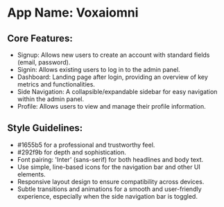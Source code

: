 # **App Name**: Voxaiomni

## Core Features:

- Signup: Allows new users to create an account with standard fields (email, password).
- Signin: Allows existing users to log in to the admin panel.
- Dashboard: Landing page after login, providing an overview of key metrics and functionalities.
- Side Navigation: A collapsible/expandable sidebar for easy navigation within the admin panel.
- Profile: Allows users to view and manage their profile information.

## Style Guidelines:

- #1655b5 for a professional and trustworthy feel.
- #292f9b for depth and sophistication.
- Font pairing: 'Inter' (sans-serif) for both headlines and body text.
- Use simple, line-based icons for the navigation bar and other UI elements.
- Responsive layout design to ensure compatibility across devices.
- Subtle transitions and animations for a smooth and user-friendly experience, especially when the side navigation bar is toggled.